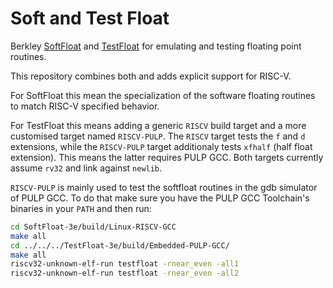 # Soft and Test Float

Berkley [SoftFloat](http://www.jhauser.us/arithmetic/SoftFloat.html) and
[TestFloat](http://www.jhauser.us/arithmetic/TestFloat.html) for emulating and
testing floating point routines.

This repository combines both and adds explicit support for RISC-V.

For SoftFloat this mean the specialization of the software floating routines to
match RISC-V specified behavior.

For TestFloat this means adding a generic `RISCV` build target and a more
customised target named `RISCV-PULP`. The `RISCV` target tests the `f` and `d`
extensions, while the `RISCV-PULP` target additionaly tests `xfhalf` (half float
extension). This means the latter requires PULP GCC. Both targets currently
assume `rv32` and link against `newlib`.

`RISCV-PULP` is mainly used to test the softfloat routines in the gdb simulator
of PULP GCC. To do that make sure you have the PULP GCC Toolchain's binaries in
your `PATH` and then run:

```bash
cd SoftFloat-3e/build/Linux-RISCV-GCC
make all
cd ../../../TestFloat-3e/build/Embedded-PULP-GCC/
make all
riscv32-unknown-elf-run testfloat -rnear_even -all1
riscv32-unknown-elf-run testfloat -rnear_even -all2
```
